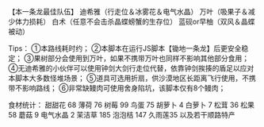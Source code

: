 【本一条龙最佳队伍】
迪希雅（行走位＆冰雾花＆电气水晶）
万叶（吸果子＆减少体力损耗）
白术（任意不会击杀晶蝶螃蟹的生存位）
蓝砚or早柚（双风＆晶蝶被动）

Tips：
①本路线耗时约；
②本脚本在运行JS脚本【锄地一条龙】后更安全稳定；
③果树部分会使用到万叶，如果不携带万叶也同样不影响其他部分食用；
④无迪希雅的小伙伴可以使用钟剑大剑行走位代替，依靠钟剑挨揍的盾足以应对本脚本大多数怪堆场景；
⑤道具可选用折扇，供沙漠地区长距离飞行使用，不携带不影响路线；
⑥非常缺鳗肉可使用舍身陷坑，该脚本仅有8个鳗肉；

食材统计：
甜甜花	68
薄荷	76
树莓	99
鸟蛋	75
胡萝卜	4
白萝卜	7
松茸	36
松果	58
蘑菇	9
电气水晶	2
茉洁草	185
泡泡桔	147
久雨莲35
以及若干顺路特产




